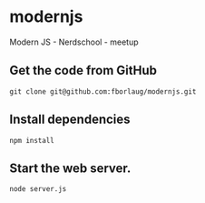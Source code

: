 # modernjs
Modern JS - Nerdschool - meetup 


## Get the code from GitHub

```
git clone git@github.com:fborlaug/modernjs.git
```

## Install dependencies

```
npm install
```

## Start the web server.

```
node server.js
```